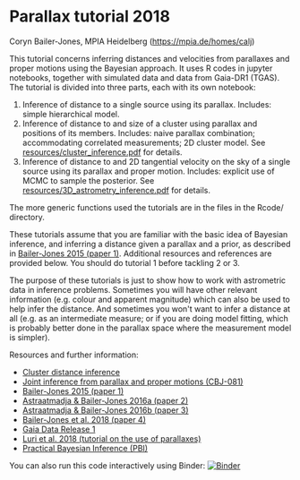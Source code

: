 # Parallax tutorial 2018

Coryn Bailer-Jones, MPIA Heidelberg (https://mpia.de/homes/calj)

This tutorial concerns inferring distances and velocities from parallaxes and proper motions using the Bayesian approach. It uses R codes in jupyter notebooks, together with simulated data and data from Gaia-DR1 (TGAS). The tutorial is divided into three parts, each with its own notebook:

1. Inference of distance to a single source using its parallax. Includes: simple hierarchical model. 
2. Inference of distance to and size of a cluster using parallax and positions of its members. Includes: naive parallax combination; accommodating correlated measurements; 2D cluster model. See [resources/cluster_inference.pdf](resources/cluster_inference.pdf) for details.
3. Inference of distance to and 2D tangential velocity on the sky of a single source using its parallax and proper motion. Includes: explicit use of MCMC to sample the posterior. See [resources/3D_astrometry_inference.pdf](resources/3D_astrometry_inference.pdf) for details. 

The more generic functions used the tutorials are in the files in the Rcode/ directory.

These tutorials assume that you are familiar with the basic idea of Bayesian inference, and inferring a distance given a parallax and a prior, as described in [Bailer-Jones 2015 (paper 1)](http://adsabs.harvard.edu/abs/2015PASP..127..994B). Additional resources and references are provided below. You should do tutorial 1 before tackling 2 or 3. 

The purpose of these tutorials is just to show how to work with astrometric data in inference problems. Sometimes you will have other relevant information (e.g. colour and apparent magnitude) which can also be used to help infer the distance. And sometimes you won't want to infer a distance at all (e.g. as an intermediate measure; or if you are doing model fitting, which is probably better done in the parallax space where the measurement model is simpler).

Resources and further information:
* [Cluster distance inference](resources/cluster_inference.pdf)
* [Joint inference from parallax and proper motions (CBJ-081)](resources/3D_astrometry_inference.pdf)
* [Bailer-Jones 2015 (paper 1)](http://adsabs.harvard.edu/abs/2015PASP..127..994B)
* [Astraatmadja & Bailer-Jones 2016a (paper 2)](http://adsabs.harvard.edu/abs/2016ApJ...832..137A)
* [Astraatmadja & Bailer-Jones 2016b (paper 3)](http://adsabs.harvard.edu/abs/2016ApJ...833..119A)
* [Bailer-Jones  et al. 2018 (paper 4)](http://www.mpia.de/homes/calj/gdr2_distances.html)
* [Gaia Data Release 1](http://adsabs.harvard.edu/abs/2016A%26A...595A...2G)
* [Luri et al. 2018 (tutorial on the use of parallaxes)](https://repos.cosmos.esa.int/socci/projects/GAIA/repos/astrometry-inference-tutorials/browse)
* [Practical Bayesian Inference (PBI)](http://www.cambridge.org/de/academic/subjects/physics/mathematical-methods/practical-bayesian-inference-primer-physical-scientists?format=PB)

You can also run this code interactively using Binder: [![Binder](https://mybinder.org/badge.svg)](https://mybinder.org/v2/gh/ehalley/parallax-tutorial-2018/master)
